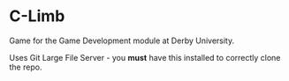 # C-Limb

Game for the Game Development module at Derby University.

Uses Git Large File Server - you **must** have this installed to correctly clone the repo.
